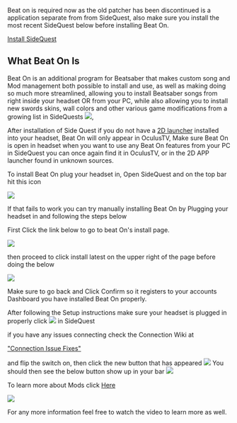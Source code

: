 Beat on is required now as the old patcher has been discontinued is a application separate from from SideQuest, also make sure you install the most recent SideQuest below before installing Beat On. 

[Install SideQuest](https://sidequestvr.com/#/download)

What Beat On Is
----
Beat On is an additional program for Beatsaber that makes custom song and Mod management both possible to install and use, as well as making doing so much more streamlined, allowing you to install Beatsaber songs from right inside your headset OR from your PC, while also allowing you to install new swords skins, wall colors and other various game modifications from a growing list in SideQuests [![](https://cdn.discordapp.com/attachments/608376262347587595/610263775584714773/Screenshot_1199.png)](https://sidequestvr.com/#/apps/4),

After installation of Side Quest if you do not have a [2D launcher](https://sidequestvr.com/#/app/199) installed into your headset, Beat On will only appear in OculusTV, Make sure Beat On is open in headset when you want to use any Beat On features from your PC in SideQuest you can once again find it in OculusTV, or in the 2D APP launcher found in unknown sources.


To install Beat On plug your headset in, Open SideQuest and on the top bar hit this icon 

![](https://cdn.discordapp.com/attachments/608376262347587595/608391608572051457/Screenshot_1076.png)


If that fails to work you can try manually installing Beat On by Plugging your headset in and following the steps below

First Click the link below to go to beat On's install page.

 [![](https://cdn.discordapp.com/attachments/608376262347587595/610258661109006347/Screenshot_1198.png)](https://sidequestvr.com/#/app/14)



then proceed to click install latest on the upper right of the page before doing the below

![](https://cdn.discordapp.com/attachments/608376262347587595/608385232768335899/Screenshot_1072.png)


Make sure to go back and Click Confirm so it registers to your accounts Dashboard you have installed Beat On properly.


After following the Setup instructions make sure your headset is plugged in properly click ![](https://cdn.discordapp.com/attachments/608376262347587595/608391608572051457/Screenshot_1076.png) in SideQuest

if you have any issues connecting check the Connection Wiki at

["Connection Issue Fixes"](https://github.com/the-expanse/SideQuest/wiki/I-am-having-issues-Connecting-,-what-do-i-do?)


and flip the switch on, then click the new button that has appeared
![](https://cdn.discordapp.com/attachments/608376262347587595/609093393183932446/Screenshot_1123.png)
You should then see the below button show up in your bar
![](https://cdn.discordapp.com/attachments/608376262347587595/608392290867871756/Screenshot_1077.png)


To learn more about Mods click [Here](https://github.com/the-expanse/SideQuest/wiki/What-are-Mods?)



[![](https://cdn.discordapp.com/attachments/608376262347587595/610247583352487936/Screenshot_1191.png)](https://www.youtube.com/watch?v=CPDqrAQWruU&lc=z23ag5ginnfbsl3iq04t1aokgbh5kytwso3tjwfl30kmbk0h00410.1563913415218266) 

For any more information feel free to watch the video to learn more as well.